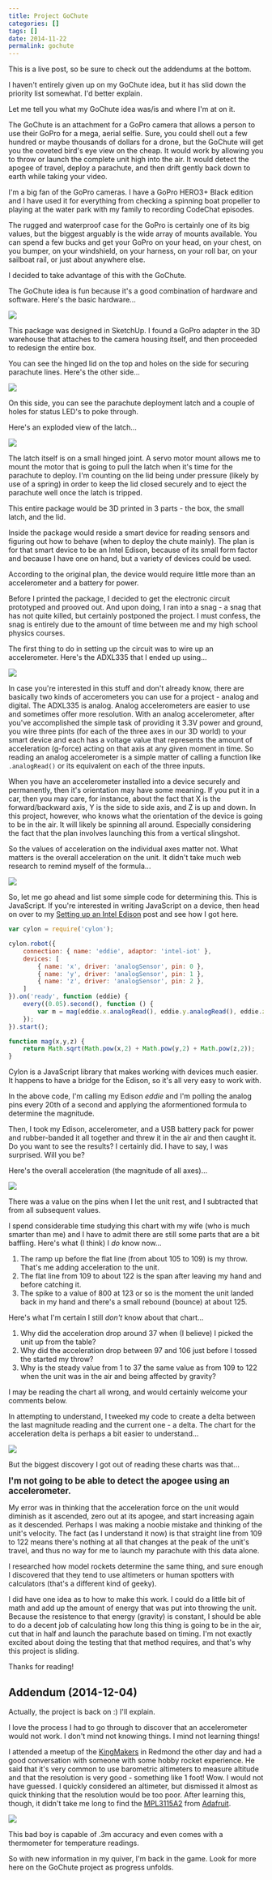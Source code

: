 ```yaml
---
title: Project GoChute
categories: []
tags: []
date: 2014-11-22
permalink: gochute
---
```


This is a live post, so be sure to check out the addendums at the bottom.
<!-- xmore -->

I haven&#39;t entirely given up on my GoChute idea, but it has slid down the priority list somewhat. I&#39;d better explain.

Let me tell you what my GoChute idea was/is and where I&#39;m at on it.

The GoChute is an attachment for a GoPro camera that allows a person to use their GoPro for a mega, aerial selfie. Sure, you could shell out a few hundred or maybe thousands of dollars for a drone, but the GoChute will get you the coveted bird&#39;s eye view on the cheap. It would work by allowing you to throw or launch the complete unit high into the air. It would detect the apogee of travel, deploy a parachute, and then drift gently back down to earth while taking your video.

I&#39;m a big fan of the GoPro cameras. I have a GoPro HERO3+ Black edition and I have used it for everything from checking a spinning boat propeller to playing at the water park with my family to recording CodeChat episodes.

The rugged and waterproof case for the GoPro is certainly one of its big values, but the biggest arguably is the wide array of mounts available. You can spend a few bucks and get your GoPro on your head, on your chest, on you bumper, on your windshield, on your harness, on your roll bar, on your sailboat rail, or just about anywhere else.

I decided to take advantage of this with the GoChute.

The GoChute idea is fun because it&#39;s a good combination of hardware and software. Here&#39;s the basic hardware...

![](/files/gochute_01.png)

This package was designed in SketchUp. I found a GoPro adapter in the 3D warehouse that attaches to the camera housing itself, and then proceeded to redesign the entire box.

You can see the hinged lid on the top and holes on the side for securing parachute lines. Here&#39;s the other side...

![](/files/gochute_02.png)

On this side, you can see the parachute deployment latch and a couple of holes for status LED&#39;s to poke through.

Here&#39;s an exploded view of the latch...

![](/files/gochute_03.png)

The latch itself is on a small hinged joint. A servo motor mount allows me to mount the motor that is going to pull the latch when it&#39;s time for the parachute to deploy. I&#39;m counting on the lid being under pressure (likely by use of a spring) in order to keep the lid closed securely and to eject the parachute well once the latch is tripped.

This entire package would be 3D printed in 3 parts - the box, the small latch, and the lid.

Inside the package would reside a smart device for reading sensors and figuring out how to behave (when to deploy the chute mainly). The plan is for that smart device to be an Intel Edison, because of its small form factor and because I have one on hand, but a variety of devices could be used.

According to the original plan, the device would require little more than an accelerometer and a battery for power.

Before I printed the package, I decided to get the electronic circuit prototyped and prooved out. And upon doing, I ran into a snag - a snag that has not quite killed, but certainly postponed the project. I must confess, the snag is entirely due to the amount of time between me and my high school physics courses.

The first thing to do in setting up the circuit was to wire up an accelerometer. Here&#39;s the ADXL335 that I ended up using...

![](/files/gochute_04.jpg)

In case you&#39;re interested in this stuff and don&#39;t already know, there are basically two kinds of accerometers you can use for a project - analog and digital. The ADXL335 is analog. Analog accelerometers are easier to use and sometimes offer more resolution. With an analog accelerometer, after you&#39;ve accomplished the simple task of providing it 3.3V power and ground, you wire three pints (for each of the three axes in our 3D world) to your smart device and each has a voltage value that represents the amount of acceleration (g-force) acting on that axis at any given moment in time. So reading an analog accelerometer is a simple matter of calling a function like `.analogRead()` or its equivalent on each of the three inputs.

When you have an accelerometer installed into a device securely and permanently, then it&#39;s orientation may have some meaning. If you put it in a car, then you may care, for instance, about the fact that X is the forward/backward axis, Y is the side to side axis, and Z is up and down. In this project, however, who knows what the orientation of the device is going to be in the air. It will likely be spinning all around. Especially considering the fact that the plan involves launching this from a vertical slingshot.

So the values of acceleration on the individual axes matter not. What matters is the overall acceleration on the unit. It didn&#39;t take much web research to remind myself of the formula...

![](/files/gochute_05.png)

So, let me go ahead and list some simple code for determining this. This is JavaScript. If you&#39;re interested in writing JavaScript on a device, then head on over to my [Setting up an Intel Edison](/edison-setup) post and see how I got here.

``` js
var cylon = require('cylon');

cylon.robot({
    connection: { name: 'eddie', adaptor: 'intel-iot' },
    devices: [
        { name: 'x', driver: 'analogSensor', pin: 0 },
        { name: 'y', driver: 'analogSensor', pin: 1 },
        { name: 'z', driver: 'analogSensor', pin: 2 },
    ]
}).on('ready', function (eddie) {
    every((0.05).second(), function () {
        var m = mag(eddie.x.analogRead(), eddie.y.analogRead(), eddie.z.analogRead());
    });
}).start();

function mag(x,y,z) {
    return Math.sqrt(Math.pow(x,2) + Math.pow(y,2) + Math.pow(z,2));
}
```

Cylon is a JavaScript library that makes working with devices much easier. It happens to have a bridge for the Edison, so it&#39;s all very easy to work with.

In the above code, I&#39;m calling my Edison _eddie_ and I&#39;m polling the analog pins every 20th of a second and applying the aformentioned formula to determine the magnitude.

Then, I took my Edison, accelerometer, and a USB battery pack for power and rubber-banded it all together and threw it in the air and then caught it. Do you want to see the results? I certainly did. I have to say, I was surprised. Will you be?

Here&#39;s the overall acceleration (the magnitude of all axes)...

![](/files/gochute_06.png)

There was a value on the pins when I let the unit rest, and I subtracted that from all subsequent values.

I spend considerable time studying this chart with my wife (who is much smarter than me) and I have to admit there are still some parts that are a bit baffling. Here&#39;s what (I think) I _do_ know now...

1.  The ramp up before the flat line (from about 105 to 109) is my throw. That&#39;s me adding acceleration to the unit.
2.  The flat line from 109 to about 122 is the span after leaving my hand and before catching it.
3.  The spike to a value of 800 at 123 or so is the moment the unit landed back in my hand and there&#39;s a small rebound (bounce) at about 125.

Here&#39;s what I&#39;m certain I still _don&#39;t_ know about that chart...

1.  Why did the acceleration drop around 37 when (I believe) I picked the unit up from the table?
2.  Why did the acceleration drop between 97 and 106 just before I tossed the started my throw?
3.  Why is the steady value from 1 to 37 the same value as from 109 to 122 when the unit was in the air and being affected by gravity?

I may be reading the chart all wrong, and would certainly welcome your comments below.

In attempting to understand, I tweeked my code to create a delta between the last magnitude reading and the current one - a delta. The chart for the acceleration delta is perhaps a bit easier to understand...

![](/files/gochute_07.png)

But the biggest discovery I got out of reading these charts was that...

**<big>I&#39;m not going to be able to detect the apogee using an accelerometer.</big>**

My error was in thinking that the acceleration force on the unit would diminish as it ascended, zero out at its apogee, and start increasing again as it descended. Perhaps I was making a noobie mistake and thinking of the unit&#39;s velocity. The fact (as I understand it now) is that straight line from 109 to 122 means there&#39;s nothing at all that changes at the peak of the unit&#39;s travel, and thus no way for me to launch my parachute with this data alone.

I researched how model rockets determine the same thing, and sure enough I discovered that they tend to use altimeters or human spotters with calculators (that&#39;s a different kind of geeky).

I did have one idea as to how to make this work. I could do a little bit of math and add up the amount of energy that was put into throwing the unit. Because the resistence to that energy (gravity) is constant, I should be able to do a decent job of calculating how long this thing is going to be in the air, cut that in half and launch the parachute based on timing. I&#39;m not exactly excited about doing the testing that that method requires, and that&#39;s why this project is sliding.

Thanks for reading!

## Addendum (2014-12-04)

Actually, the project is back on :) I&#39;ll explain.

I love the process I had to go through to discover that an accelerometer would not work. I don&#39;t mind not knowing things. I mind not learning things!

I attended a meetup of the [KingMakers](http://meetup.com/kingmakers) in Redmond the other day and had a good conversation with someone with some hobby rocket experience. He said that it&#39;s very common to use barometric altimeters to measure altitude and that the resolution is very good - something like 1 foot! Wow. I would not have guessed. I quickly considered an altimeter, but dismissed it almost as quick thinking that the resolution would be too poor. After learning this, though, it didn&#39;t take me long to find the [MPL3115A2](adafru.it/1893) from [Adafruit](http://adafruit.com).

![](/files/gochute_08.jpg)

This bad boy is capable of .3m accuracy and even comes with a thermometer for temperature readings.

So with new information in my quiver, I&#39;m back in the game. Look for more here on the GoChute project as progress unfolds.